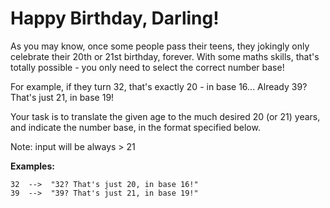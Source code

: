 # Happy Birthday, Darling!

As you may know, once some people pass their teens, they jokingly only celebrate their 20th or 21st birthday, forever.
With some maths skills, that's totally possible - you only need to select the correct number base!

For example, if they turn 32, that's exactly 20 - in base 16... Already 39? That's just 21, in base 19!

Your task is to translate the given age to the much desired 20 (or 21) years, and indicate the number base, in the
format specified below.

Note: input will be always > 21

**Examples:**

```
32  -->  "32? That's just 20, in base 16!"
39  -->  "39? That's just 21, in base 19!"
```
